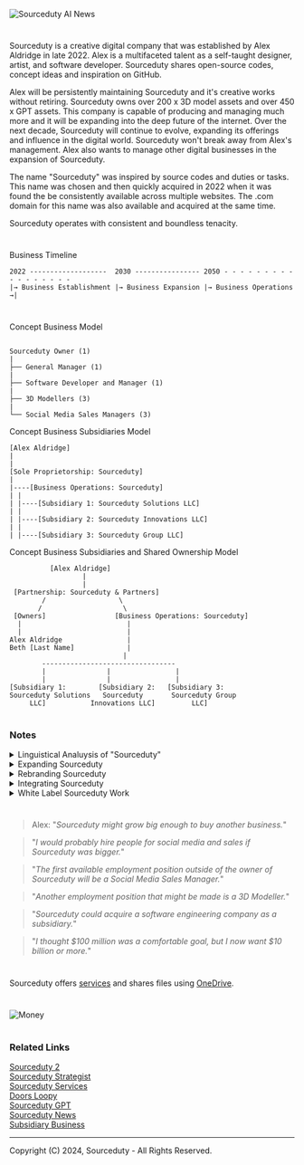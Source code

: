 ![Sourceduty AI News](https://github.com/user-attachments/assets/acd72f0b-2865-4de2-ba9c-1ce722dffb54)

#

Sourceduty is a creative digital company that was established by Alex Aldridge in late 2022. Alex is a multifaceted talent as a self-taught designer, artist, and software developer. Sourceduty shares open-source codes, concept ideas and inspiration on GitHub.

Alex will be persistently maintaining Sourceduty and it's creative works without retiring. Sourceduty owns over 200 x 3D model assets and over 450 x GPT assets. This company is capable of producing and managing much more and it will be expanding into the deep future of the internet. Over the next decade, Sourceduty will continue to evolve, expanding its offerings and influence in the digital world. Sourceduty won't break away from Alex's management. Alex also wants to manage other digital businesses in the expansion of Sourceduty.

The name "Sourceduty" was inspired by source codes and duties or tasks. This name was chosen and then quickly acquired in 2022 when it was found the be consistently available across multiple websites. The .com domain for this name was also available and acquired at the same time.

Sourceduty operates with consistent and boundless tenacity. 

#

Business Timeline

```
2022 -------------------  2030 ---------------- 2050 - - - - - - - - - - - - - - - - -   
|→ Business Establishment |→ Business Expansion |→ Business Operations →|
```

#

Concept Business Model

```

Sourceduty Owner (1)
|
├── General Manager (1)
|
├── Software Developer and Manager (1)
|
├── 3D Modellers (3)
|
└── Social Media Sales Managers (3)

```

Concept Business Subsidiaries Model

```
[Alex Aldridge]
|
|
[Sole Proprietorship: Sourceduty]
|
|----[Business Operations: Sourceduty]
| |
| |----[Subsidiary 1: Sourceduty Solutions LLC]
| |
| |----[Subsidiary 2: Sourceduty Innovations LLC]
| |
| |----[Subsidiary 3: Sourceduty Group LLC]
```

Concept Business Subsidiaries and Shared Ownership Model

```
          [Alex Aldridge]
                  |
                  |
 [Partnership: Sourceduty & Partners]
        /                  \
       /                    \
 [Owners]                 [Business Operations: Sourceduty]
  |                          |
  |                          |
Alex Aldridge                |
Beth [Last Name]             |
                            |
        ---------------------------------
        |               |                |
        |               |                |
[Subsidiary 1:        [Subsidiary 2:   [Subsidiary 3:
Sourceduty Solutions   Sourceduty       Sourceduty Group
     LLC]           Innovations LLC]         LLC]
```


#
### Notes

<details><summary>Linguistical Analuysis of "Sourceduty"</summary>
<br>
          
"Sourceduty" is a compound word formed by the combination of "source" and "duty." Let's break down and analyze this word linguistically:

1. Morphemic Analysis:

"Source": A noun that refers to the origin or starting point of something. It can also refer to a person, place, or thing from which something comes or is obtained.
"Duty": A noun that refers to a moral or legal obligation, responsibility, or task that someone is required to perform.

2. Compound Formation:
   
"Sourceduty" is a compound noun formed by concatenating two nouns. In English, compound nouns are often created by combining two or more words to create a new word with a specific meaning. This compound seems to be a closed compound because the two words are joined together without a hyphen or space.

4. Semantic Interpretation:

"Source" suggests origin, cause, or provider.
"Duty" implies an obligation or responsibility.
Together, "sourceduty" might refer to an obligation or responsibility that originates from a specific source or something that is required to be done as a result of a particular origin.

4. Word Class:
   
The entire compound functions as a noun.

6. Stress Pattern:

The stress would typically fall on the first part of the compound ("source"), following common English stress patterns for compound words.

6. Possible Usage:

Since "sourceduty" is not a standard English word, its meaning would depend on the context in which it is used. It could be used in specialized or creative contexts, potentially in business, law, or literature, to convey a unique responsibility derived from a specific origin.

This linguistic analysis provides a breakdown of "sourceduty" in terms of its morphemes, compound structure, semantics, word class, stress pattern, and potential usage.
<br>

</details>

<details><summary>Expanding Sourceduty</summary>
<br>

Sourceduty's expansion through research and development is a strategic move to maintain its competitive edge and foster innovation. By investing in cutting-edge technologies and exploring emerging trends in digital design, 3D modeling, and AI, Sourceduty can continually enhance its offerings. Embracing open-source collaboration, the company can leverage community insights and contributions to refine its products and services. This approach not only drives innovation but also builds a loyal community of users and developers who contribute to and benefit from Sourceduty's growth. By prioritizing R&D, Sourceduty ensures it remains at the forefront of the digital creative industry, ready to adapt to new challenges and opportunities.

Selling its extensive portfolio of 3D models and custom GPTs presents a significant revenue opportunity for Sourceduty. These assets, created with high-quality craftsmanship and innovative designs, cater to a wide range of industries. By offering these models and GPTs through various online marketplaces and licensing agreements, Sourceduty can reach a global audience of creators and developers. Additionally, providing customization services for GPTs allows clients to integrate advanced AI solutions tailored to their specific needs, further enhancing Sourceduty's value proposition and establishing it as a go-to resource for cutting-edge digital assets.

As Sourceduty scales its operations, hiring skilled professionals becomes crucial. The company should look for talent with expertise in 3D modeling, AI development, digital marketing, and project management. Bringing in individuals who share Sourceduty's vision and commitment to quality can drive the company forward, fostering a culture of innovation and excellence. Additionally, hiring can extend to community managers who can engage with the open-source community, ensuring continuous feedback and collaboration. By building a diverse and talented team, Sourceduty can sustain its growth trajectory, delivering exceptional products and maintaining a strong presence in the digital creative industry.

<br>
</details>
<details><summary>Rebranding Sourceduty</summary>
<br>

Sourceduty could be rebranded. Rebranding Sourceduty requires a thoughtful approach that captures the essence of its audiences and industries. This new business name or brand should reflect the company's commitments. It should be memorable, convey a sense of forward-thinking, and encapsulate the company. This new business name should also be easy to remember and pronounce, ensuring it's remembered in the minds of potential clients and the broader community. A rebranded Sourceduty should have a modern, professional feel that aligns with the company's values and ambitions.

<br>
</details>
<details><summary>Integrating Sourceduty</summary>
<br>

Integrating Sourceduty into another business model involves strategically aligning its strengths with complementary industries to create synergy and expand market reach. One viable approach is to partner with companies in the virtual reality (VR) and augmented reality (AR) sectors. Sourceduty's extensive portfolio of 3D models can be invaluable to VR/AR firms that require high-quality, realistic assets for their immersive environments. By providing bespoke 3D content, Sourceduty can enhance the user experience of VR/AR applications, from gaming and simulations to virtual tours and training programs. For instance, collaborating with a VR company like Oculus could involve developing exclusive 3D assets that enhance their gaming or educational platforms, thus providing a unique selling point for both entities.

Another integration pathway is leveraging Sourceduty's open-source philosophy within the education and e-learning industry. Many educational platforms seek innovative ways to engage students, and integrating 3D models and interactive digital assets can significantly enhance learning experiences. Sourceduty can collaborate with e-learning companies such as Coursera or Khan Academy to create interactive course materials, using its GPT assets to develop AI-driven tutorials and virtual labs. This collaboration can make complex subjects more accessible and engaging, thereby improving educational outcomes and expanding Sourceduty's impact.

Additionally, Sourceduty can explore partnerships with marketing and advertising agencies to utilize its 3D modeling capabilities for creating dynamic and immersive advertising content. Companies like Ogilvy or Wieden+Kennedy could benefit from Sourceduty's ability to produce high-quality, interactive 3D ads that stand out in the digital marketplace. This could include everything from augmented reality ads to virtual showrooms, offering a new dimension of consumer interaction and engagement.

Integrating Sourceduty into the real estate sector also presents a promising opportunity. Real estate firms increasingly use 3D virtual tours to showcase properties to potential buyers. Partnering with companies like Zillow or Redfin, Sourceduty can provide detailed 3D models of properties, enhancing the virtual tour experience and helping clients make more informed decisions. This integration not only leverages Sourceduty's existing assets but also taps into a growing market demand for immersive, virtual property viewings.

By exploring these integration pathways, Sourceduty can diversify its revenue streams, enhance its market presence, and drive innovation across various industries. Each partnership leverages Sourceduty's core strengths—high-quality 3D models, open-source development, and AI capabilities—while aligning with the needs and goals of complementary businesses.

<br>
</details>
<details><summary>White Label Sourceduty Work</summary>
<br>

White label private work involves creating products or services that are produced by one company but rebranded and sold by another as their own. This approach allows businesses to offer high-quality, specialized products without the need to invest in the development and production processes themselves. By leveraging white label solutions, companies can quickly expand their product offerings, enter new markets, and meet customer demands with minimal overhead costs. The original producers remain anonymous, and the purchasing companies gain the flexibility to customize and brand the products to align with their unique market positioning and brand identity.

For businesses engaged in white label private work, there are significant advantages, including scalability and focus on core competencies. By outsourcing production to specialized providers, companies can concentrate on marketing, sales, and customer service, enhancing their competitive edge. This model is especially beneficial in industries like technology, software, and consumer goods, where staying ahead of market trends and rapidly deploying new solutions are critical to success. Additionally, the white label model allows for easier entry into new geographical regions or niche markets, as the initial production and development risks are mitigated.

However, white label private work also comes with its challenges. Maintaining quality control and ensuring consistent brand representation across different products can be difficult when relying on third-party manufacturers. There is also the risk of dependency on the provider, which can become problematic if the supplier faces disruptions or fails to meet standards. Therefore, it is essential for companies to establish strong partnerships with their white label providers, including clear agreements on quality expectations, intellectual property rights, and timelines. This ensures a harmonious and effective collaboration, enabling businesses to deliver superior products while retaining the flexibility and innovation needed to thrive in a competitive marketplace.

<br>
</details>

#

> Alex: "*Sourceduty might grow big enough to buy another business.*"

> "*I would probably hire people for social media and sales if Sourceduty was bigger.*"

> "*The first available employment position outside of the owner of Sourceduty will be a Social Media Sales Manager.*"

> "*Another employment position that might be made is a 3D Modeller.*"

> "*Sourceduty could acquire a software engineering company as a subsidiary.*"

> "*I thought $100 million was a comfortable goal, but I now want $10 billion or more.*"
#

Sourceduty offers [services](https://github.com/sourceduty/Sourceduty_Services) and shares files using [OneDrive](https://1drv.ms/u/s!AumZxqj6wFkfhxSi1JbL7tJmhDCR?e=Rp0Jnr).

#

![Money](https://github.com/user-attachments/assets/e67e80d8-6e63-4a5f-b2d7-c4b3ebd42401)

#
### Related Links

[Sourceduty 2](https://github.com/sourceduty/Sourceduty_2)
<br>
[Sourceduty Strategist](https://chatgpt.com/g/g-AwjKECo12-sourceduty-strategist)
<br>
[Sourceduty Services](https://github.com/sourceduty/Sourceduty_Services)
<br>
[Doors Loopy](https://github.com/sourceduty/Doors_Loopy)
<br>
[Sourceduty GPT](https://chatgpt.com/g/g-MG4CqF034-sourceduty)
<br>
[Sourceduty News](https://chatgpt.com/g/g-l6HwfWCdR-sourceduty-news)
<br>
[Subsidiary Business](https://github.com/sourceduty/Subsidiary_Business)

***
Copyright (C) 2024, Sourceduty - All Rights Reserved.
